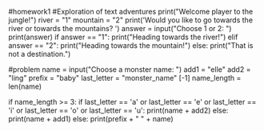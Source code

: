 #homework1
#Exploration of text adventures
print("Welcome player to the jungle!")
river = "1"
mountain = "2"
print('Would you like to go towards the river or towards the mountains? ')
answer = input("Choose 1 or 2: ")
print(answer)
if answer == "1":
    print("Heading towards the river!")
elif answer == "2":
    print("Heading towards the mountain!")
else:
    print("That is not a destination.")


#problem
name = input("Choose a monster name: ")
add1 = "elle"
add2 = "ling"
prefix = "baby"
last_letter = "monster_name" [-1]
name_length = len(name)

if name_length >= 3:
    if last_letter == 'a' or last_letter == 'e' or last_letter == 'i' or last_letter == 'o' or last_letter == 'u':
        print(name + add2)
    else:
        print(name + add1)
else:
    print(prefix + " " + name)
